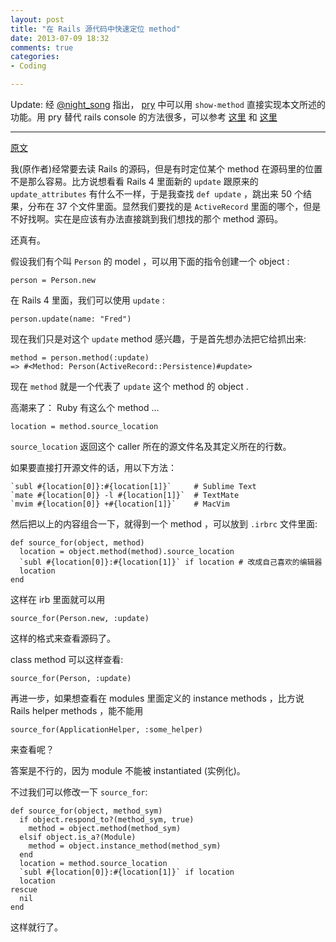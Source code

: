 ```yaml
---
layout: post
title: "在 Rails 源代码中快速定位 method"
date: 2013-07-09 18:32
comments: true
categories:
- Coding

---
```


Update: 经 [@night_song](http://twitter.com/night_song) 指出， [pry](http://pryrepl.org/) 中可以用 `show-method` 直接实现本文所述的功能。用 pry 替代 rails console 的方法很多，可以参考 [这里](http://www.dotnetguy.co.uk/post/2011/08/23/replace-the-rails-console-with-pry/) 和 [这里](https://github.com/rweng/pry-rails)

--------------------

[原文](http://pragmaticstudio.com/blog/2013/2/13/view-source-ruby-methods)

我(原作者)经常要去读 Rails 的源码，但是有时定位某个 method 在源码里的位置不是那么容易。比方说想看看 Rails 4 里面新的 `update` 跟原来的 `update_attributes` 有什么不一样，于是我查找 `def update` ，跳出来 50 个结果，分布在 37 个文件里面。显然我们要找的是 `ActiveRecord` 里面的哪个，但是不好找啊。实在是应该有办法直接跳到我们想找的那个 method 源码。

还真有。

<!-- more -->

假设我们有个叫 `Person` 的 model ，可以用下面的指令创建一个 object :

    person = Person.new
    
在 Rails 4 里面，我们可以使用 `update` :

    person.update(name: "Fred")
    
现在我们只是对这个 `update` method 感兴趣，于是首先想办法把它给抓出来: 

    method = person.method(:update)
    => #<Method: Person(ActiveRecord::Persistence)#update>

现在 `method` 就是一个代表了 `update` 这个 method 的 object .

高潮来了： Ruby 有这么个 method ...

    location = method.source_location
    
`source_location` 返回这个 caller 所在的源文件名及其定义所在的行数。

如果要直接打开源文件的话，用以下方法：

    `subl #{location[0]}:#{location[1]}`     # Sublime Text
    `mate #{location[0]} -l #{location[1]}`  # TextMate
    `mvim #{location[0]} +#{location[1]}`    # MacVim

然后把以上的内容组合一下，就得到一个 method ，可以放到 `.irbrc` 文件里面:

    def source_for(object, method)
      location = object.method(method).source_location
      `subl #{location[0]}:#{location[1]}` if location # 改成自己喜欢的编辑器
      location
    end
    
这样在 irb 里面就可以用

    source_for(Person.new, :update)

这样的格式来查看源码了。

class method 可以这样查看:

    source_for(Person, :update)
    
再进一步，如果想查看在 modules 里面定义的 instance methods ，比方说 Rails helper methods ，能不能用

    source_for(ApplicationHelper, :some_helper)
    
来查看呢？

答案是不行的，因为 module 不能被 instantiated (实例化)。

不过我们可以修改一下 `source_for`:

    def source_for(object, method_sym)
      if object.respond_to?(method_sym, true)
        method = object.method(method_sym)
      elsif object.is_a?(Module)
        method = object.instance_method(method_sym)
      end
      location = method.source_location
      `subl #{location[0]}:#{location[1]}` if location
      location
    rescue
      nil
    end
    
这样就行了。